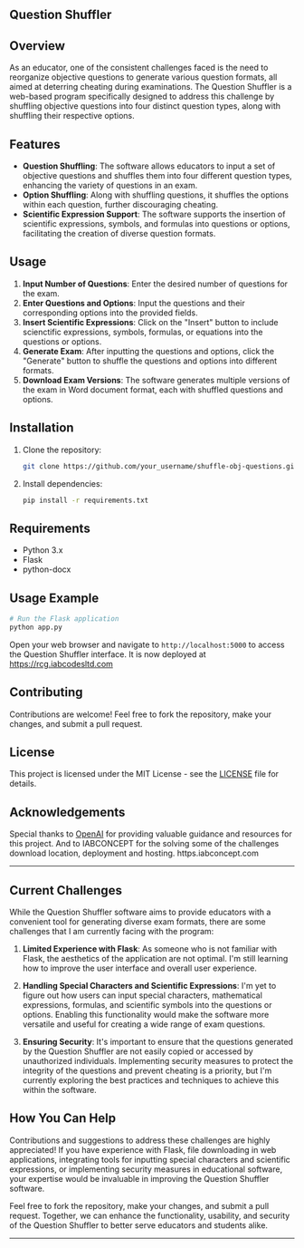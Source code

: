 ## Question Shuffler

## Overview

As an educator, one of the consistent challenges faced is the need to reorganize objective questions to generate various question formats, all aimed at deterring cheating during examinations. The Question Shuffler is a web-based program specifically designed to address this challenge by shuffling objective questions into four distinct question types, along with shuffling their respective options.

## Features

- **Question Shuffling**: The software allows educators to input a set of objective questions and shuffles them into four different question types, enhancing the variety of questions in an exam.
- **Option Shuffling**: Along with shuffling questions, it shuffles the options within each question, further discouraging cheating.
- **Scientific Expression Support**: The software supports the insertion of scientific expressions, symbols, and formulas into questions or options, facilitating the creation of diverse question formats.

## Usage

1. **Input Number of Questions**: Enter the desired number of questions for the exam.
2. **Enter Questions and Options**: Input the questions and their corresponding options into the provided fields.
3. **Insert Scientific Expressions**: Click on the "Insert" button to include scienctific expressions, symbols, formulas, or equations into the questions or options.
4. **Generate Exam**: After inputting the questions and options, click the "Generate" button to shuffle the questions and options into different formats.
5. **Download Exam Versions**: The software generates multiple versions of the exam in Word document format, each with shuffled questions and options.

## Installation

1. Clone the repository:
    ```bash
    git clone https://github.com/your_username/shuffle-obj-questions.git
    ```

2. Install dependencies:
    ```bash
    pip install -r requirements.txt
    ```

## Requirements

- Python 3.x
- Flask
- python-docx

## Usage Example

```python
# Run the Flask application
python app.py
```

Open your web browser and navigate to `http://localhost:5000` to access the Question Shuffler interface.
It is now deployed at https://rcg.iabcodesltd.com

## Contributing

Contributions are welcome! Feel free to fork the repository, make your changes, and submit a pull request.

## License

This project is licensed under the MIT License - see the [LICENSE](LICENSE) file for details.

## Acknowledgements

Special thanks to [OpenAI](https://openai.com) for providing valuable guidance and resources for this project.
And to IABCONCEPT for the solving some of the challenges download location, deployment and hosting. https.iabconcept.com 


---

## Current Challenges

While the Question Shuffler software aims to provide educators with a convenient tool for generating diverse exam formats, there are some challenges that I am currently facing with the program:

1. **Limited Experience with Flask**: As someone who is not familiar with Flask, the aesthetics of the application are not optimal. I'm still learning how to improve the user interface and overall user experience.

2. **Handling Special Characters and Scientific Expressions**: I'm yet to figure out how users can input special characters, mathematical expressions, formulas, and scientific symbols into the questions or options. Enabling this functionality would make the software more versatile and useful for creating a wide range of exam questions.

3. **Ensuring Security**: It's important to ensure that the questions generated by the Question Shuffler are not easily copied or accessed by unauthorized individuals. Implementing security measures to protect the integrity of the questions and prevent cheating is a priority, but I'm currently exploring the best practices and techniques to achieve this within the software.

## How You Can Help

Contributions and suggestions to address these challenges are highly appreciated! If you have experience with Flask, file downloading in web applications, integrating tools for inputting special characters and scientific expressions, or implementing security measures in educational software, your expertise would be invaluable in improving the Question Shuffler software.

Feel free to fork the repository, make your changes, and submit a pull request. Together, we can enhance the functionality, usability, and security of the Question Shuffler to better serve educators and students alike.


---


